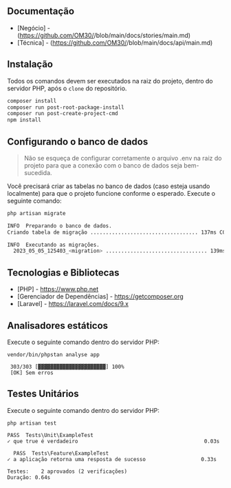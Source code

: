 ## Documentação
- [Negócio] - (https://github.com/OM30/<link>/blob/main/docs/stories/main.md)
- [Técnica] - (https://github.com/OM30/<link>/blob/main/docs/api/main.md)

## Instalação
Todos os comandos devem ser executados na raiz do projeto, dentro do servidor PHP, após o `clone` do repositório.

```bash
composer install
composer run post-root-package-install
composer run post-create-project-cmd
npm install
````

## Configurando o banco de dados
> Não se esqueça de configurar corretamente o arquivo .env na raiz do projeto para que a conexão com o banco de dados seja bem-sucedida.

Você precisará criar as tabelas no banco de dados (caso esteja usando localmente) para que o projeto funcione conforme o esperado. Execute o seguinte comando:

```bash
php artisan migrate
```

```bash
INFO  Preparando o banco de dados.  
Criando tabela de migração ................................... 137ms CONCLUÍDO

INFO  Executando as migrações.  
  2023_05_05_125403_<migration> ................................. 139ms CONCLUÍDO
```

## Tecnologias e Bibliotecas
- [PHP] - https://www.php.net
- [Gerenciador de Dependências] - https://getcomposer.org
- [Laravel] - https://laravel.com/docs/9.x

## Analisadores estáticos
Execute o seguinte comando dentro do servidor PHP:
```shell
vendor/bin/phpstan analyse app
```

```
 303/303 [▓▓▓▓▓▓▓▓▓▓▓▓▓▓▓▓▓▓▓▓▓▓] 100%
 [OK] Sem erros                                                          
```

## Testes Unitários
Execute o seguinte comando dentro do servidor PHP:
```
php artisan test
```
```
PASS  Tests\Unit\ExampleTest
✓ que true é verdadeiro                                         0.03s  

  PASS  Tests\Feature\ExampleTest
✓ a aplicação retorna uma resposta de sucesso                  0.33s  

Testes:    2 aprovados (2 verificações)
Duração: 0.64s
```
